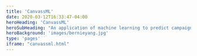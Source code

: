```yaml
---
title: 'CanvassML'
date: 2020-03-12T16:33:47-04:00
heroHeading: 'CanvassML'
heroSubHeading: "An application of machine learning to predict campaign support"
heroBackground: 'images/bernieyang.jpg'
type: 'pages'
iframe: "canvassml.html"
---
```

